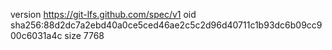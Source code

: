 version https://git-lfs.github.com/spec/v1
oid sha256:88d2dc7a2ebd40a0ce5ced46ae2c5c2d96d40711c1b93dc6b09cc900c6031a4c
size 7768
